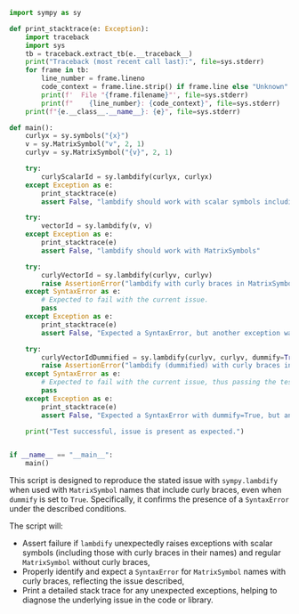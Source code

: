 ```python
import sympy as sy

def print_stacktrace(e: Exception):
    import traceback
    import sys
    tb = traceback.extract_tb(e.__traceback__)
    print("Traceback (most recent call last):", file=sys.stderr)
    for frame in tb:
        line_number = frame.lineno
        code_context = frame.line.strip() if frame.line else "Unknown"
        print(f'  File "{frame.filename}"', file=sys.stderr)
        print(f"    {line_number}: {code_context}", file=sys.stderr)
    print(f"{e.__class__.__name__}: {e}", file=sys.stderr)

def main():
    curlyx = sy.symbols("{x}")
    v = sy.MatrixSymbol("v", 2, 1)
    curlyv = sy.MatrixSymbol("{v}", 2, 1)

    try:
        curlyScalarId = sy.lambdify(curlyx, curlyx)
    except Exception as e:
        print_stacktrace(e)
        assert False, "lambdify should work with scalar symbols including curly braces"

    try:
        vectorId = sy.lambdify(v, v)
    except Exception as e:
        print_stacktrace(e)
        assert False, "lambdify should work with MatrixSymbols"

    try:
        curlyVectorId = sy.lambdify(curlyv, curlyv)
        raise AssertionError("lambdify with curly braces in MatrixSymbol names should not have worked")
    except SyntaxError as e:
        # Expected to fail with the current issue.
        pass
    except Exception as e:
        print_stacktrace(e)
        assert False, "Expected a SyntaxError, but another exception was raised"

    try:
        curlyVectorIdDummified = sy.lambdify(curlyv, curlyv, dummify=True)
        raise AssertionError("lambdify (dummified) with curly braces in MatrixSymbol names should not have worked")
    except SyntaxError as e:
        # Expected to fail with the current issue, thus passing the test case.
        pass
    except Exception as e:
        print_stacktrace(e)
        assert False, "Expected a SyntaxError with dummify=True, but another exception was raised"

    print("Test successful, issue is present as expected.")


if __name__ == "__main__":
    main()
```

This script is designed to reproduce the stated issue with `sympy.lambdify` when used with `MatrixSymbol` names that include curly braces, even when `dummify` is set to `True`. Specifically, it confirms the presence of a `SyntaxError` under the described conditions. 

The script will:
- Assert failure if `lambdify` unexpectedly raises exceptions with scalar symbols (including those with curly braces in their names) and regular `MatrixSymbol` without curly braces,
- Properly identify and expect a `SyntaxError` for `MatrixSymbol` names with curly braces, reflecting the issue described,
- Print a detailed stack trace for any unexpected exceptions, helping to diagnose the underlying issue in the code or library.